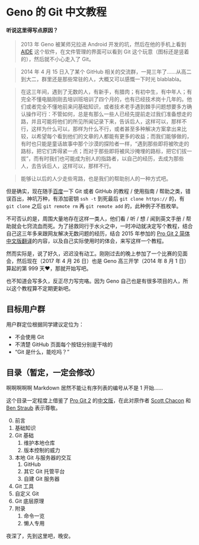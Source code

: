 # Geno 的 Git 中文教程

#### 听说这里得写点原因？
> 2013 年 Geno 被某师兄拉进 Android 开发的坑，然后在他的手机上看到 [AIDE](http://www.android-ide.com/) 这个软件，在文件管理的界面可以看到 Git 这个玩意（图标还是竖着的），然后就不小心走入了 Git。

> 2014 年 4 月 15 日入了某个 GitHub 相关的交流群，一晃三年了……从高二到大二，群里还是那些常驻的人，大概又可以感慨一下时光 blablabla。

> 在这三年间，遇到了无数的人，有新手，有腊肉；有初中生，有中年人；有完全不懂电脑刚刚去培训班培训了四个月的，也有已经技术岗十几年的。他们或者完全不懂地前来问基础知识，或者技术老手遇到棘手问题想要多方确认操作可行：不管如何，总是有那么一些人已经先提前走过我们准备想走的路，并且可能将他们的所见所闻记录下来，告诉后人，这样可以，那样不行，这样为什么可以，那样为什么不行，或者甚至多种解决方案拿出来比较，以希望每个看到他们的文章的人都能有更多的收益；而我们能够做的，有时也只能是童话故事中那个沙漠的探险者一样，“遇到那些即将被吹走的路标，把它们弄得紧一点；而对于那些即将被风沙掩埋的路标，把它们拔一拔”，而有时我们也可能成为别人的指路者，以自己的经历，去成为那些人，去告诉后人，这样可以，那样不行。

> 能够让以后的人少走些弯路，也是我们的帮助别人的一种方式吧。

但是确实，现在随手[百度](http://www.udiab.net)一下 Git 或者 GitHub 的教程 / 使用指南 / 帮助之类，错误百出，神坑万种，有添加密钥 `ssh -t` 到死最后 `git clone https://` 的，有 `git clone` 之后 `git remote rm` 再 `git remote add` 的，此种例子不胜枚举。

不可否认的是，周围大量地存在这样一类人，他们看 / 听 / 想 / 闻到英文手册 / 帮助就会七窍流血而死。为了拯救同行于水火之中，一时冲动就决定写个教程，结合自己这三年多来跟网友解决无数问题的经历，结合 2015 年参加的 [Pro Git 2 简体中文版翻译](https://github.com/progit/progit2-zh/)的内容，以及自己实际使用时的体会，来写这样一个教程。

然而实际是，说了好久，迟迟没有动工。刚刚过去的晚上参加了一个比赛的见面会，然后现在（2017 年 4 月 26 日）也是 Geno 高三开学（2014 年 8 月 1 日）算起的第 999 天:heart:，那就开始写吧。

也不知道会写多久，反正尽力写完咯。因为 Geno 自己也是有很多项目的人，所以这个教程算不定期更新吧。

## 目标用户群
用户群定位根据同学建议定位为：

* 不会使用 Git
* 不清楚 GitHub 页面每个按钮分别是干啥的
* “Git 是什么，能吃吗？”

## 目录（暂定，一定会修改）

啊啊啊啊啊 Markdown 居然不能让有序列表的编号从不是 1 开始……

这个目录一定程度上借鉴了 [Pro Git 2](https://git-scm.com/book) 的[中文版](https://git-scm.com/book/zh/v2)，在此对原作者 [Scott Chacon](https://github.com/schacon) 和 [Ben Straub](https://github.com/ben) 表示尊敬。

0. 前言
1. 基础知识
2. Git 基础
	1. 维护本地仓库
	2. 版本控制的威力
3. 本地 Git 与服务器的交互
	1. GitHub 
	2. 其它 Git 托管平台
	3. 自建 Git 服务器
4. Git 工具
5. 自定义 Git
6. Git 底层原理
7. 附录
	1. 命令一览
	2. 懒人专用

夜深了，先到这里吧，晚安。
